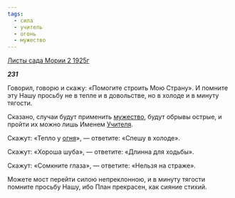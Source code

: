 ```yaml
---
tags:
  - сила
  - учитель
  - огонь
  - мужество
---
```

[Листы сада Мории 2 1925г](https://127.0.0.1:4002/agni/1925)

___231___

Говорил, говорю и скажу: «Помогите строить Мою Страну». И помните эту Нашу просьбу не в тепле и в довольстве, но в холоде и в минуту тягости.   

Сказано, случаи будут применить [мужество](../../../tags/#мужество), будут обрывы острые, и пройти их можно лишь Именем [Учителя](../../../tags/#учитель).   

Скажут: «Тепло у [огня](../../../tags/#огонь)», — ответите: «Спешу в холоде».   

Скажут: «Хороша шуба», — ответите: «Длинна для ходьбы».   

Скажут: «Сомкните глаза», — ответите: «Нельзя на страже».   

Можете мост перейти силою непреклонною, и в минуту тягости помните просьбу Нашу, ибо План прекрасен, как сияние стихий.   

